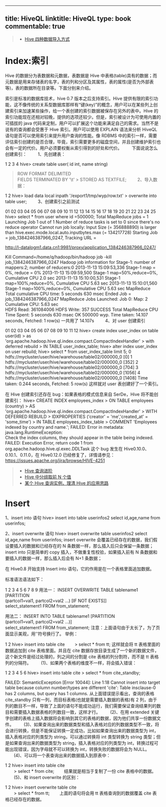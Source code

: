 
---
title: HiveQL
linktitle: HiveQL
type: book
commentable: true
---

> - [Hive 四种数据导入方式](http://blog.csdn.net/lifuxiangcaohui/article/details/40588929)

# Index:索引

Hive 的数据分为表数据和元数据，表数据是 Hive 中表格(table)具有的数据；而元数据是用来存储表的名字，表的列和分区及其属性，表的属性(是否为外部表等)，表的数据所在目录等。下面分别来介绍。

索引是标准的数据库技术，hive 0.7 版本之后支持索引。Hive 提供有限的索引功能，这不像传统的关系型数据库那样有“键(key)”的概念，用户可以在某些列上创建索引来加速某些操作，给一个表创建的索引数据被保存在另外的表中。Hive 的索引功能现在还相对较晚，提供的选项还较少。但是，索引被设计为可使用内置的可插拔的 java 代码来定制，用户可以扩展这个功能来满足自己的需求。当然不是说有的查询都会受惠于 Hive 索引。用户可以使用 EXPLAIN 语法来分析 HiveQL 语句是否可以使用索引来提升用户查询的性能。像 RDBMS 中的索引一样，需要评估索引创建的是否合理，毕竟，索引需要更多的磁盘空间，并且创建维护索引也会有一定的代价。用户必须要权衡从索引得到的好处和代价。
　　下面说说怎么创建索引：
　　 1、先创建表：

1
2
3
4
hive> create table user( id int, name string)  
 > ROW FORMAT DELIMITED  
 > FIELDS TERMINATED BY '\t' > STORED AS TEXTFILE;
　　 2、导入数据：

1
2
hive> load data local inpath '/export1/tmp/wyp/row.txt' > overwrite into table user;
　　 3、创建索引之前测试

01
02
03
04
05
06
07
08
09
10
11
12
13
14
15
16
17
18
19
20
21
22
23
24
25
hive> select \* from user where id =500000;
Total MapReduce jobs = 1
Launching Job 1 out of 1
Number of reduce tasks is set to 0 since there's no reduce operator
Cannot run job locally: Input Size (= 356888890) is larger than
hive.exec.mode.local.auto.inputbytes.max (= 134217728)
Starting Job = job_1384246387966_0247, Tracking URL =

http://l-datalogm1.data.cn1:9981/proxy/application_1384246387966_0247/

Kill Command=/home/q/hadoop/bin/hadoop job -kill job_1384246387966_0247
Hadoop job information for Stage-1: number of mappers:2; number of reducers:0
2013-11-13 15:09:53,336 Stage-1 map = 0%, reduce = 0%
2013-11-13 15:09:59,500 Stage-1 map=50%,reduce=0%, Cumulative CPU 2.0 sec
2013-11-13 15:10:00,531 Stage-1 map=100%,reduce=0%, Cumulative CPU 5.63 sec
2013-11-13 15:10:01,560 Stage-1 map=100%,reduce=0%, Cumulative CPU 5.63 sec
MapReduce Total cumulative CPU time: 5 seconds 630 msec
Ended Job = job_1384246387966_0247
MapReduce Jobs Launched:
Job 0: Map: 2 Cumulative CPU: 5.63 sec  
HDFS Read: 361084006 HDFS Write: 357 SUCCESS
Total MapReduce CPU Time Spent: 5 seconds 630 msec
OK
500000 wyp.
Time taken: 14.107 seconds, Fetched: 1 row(s)
一共用了 14.107s
　　 4、对 user 创建索引

01
02
03
04
05
06
07
08
09
10
11
12
hive> create index user_index on table user(id) > as 'org.apache.hadoop.hive.ql.index.compact.CompactIndexHandler' > with deferred rebuild > IN TABLE user_index_table;
hive> alter index user_index on user rebuild;
hive> select \* from user_index_table limit 5;
0 hdfs://mycluster/user/hive/warehouse/table02/000000_0 [0]
1 hdfs://mycluster/user/hive/warehouse/table02/000000_0 [352]
2 hdfs://mycluster/user/hive/warehouse/table02/000000_0 [704]
3 hdfs://mycluster/user/hive/warehouse/table02/000000_0 [1056]
4 hdfs://mycluster/user/hive/warehouse/table02/000000_0 [1408]
Time taken: 0.244 seconds, Fetched: 5 row(s)
这样就对 user 表创建好了一个索引。

在 Hive 创建索引还存在 bug：如果表格的模式信息来自 SerDe，Hive 将不能创建索引：
hive> CREATE INDEX employees_index > ON TABLE employees (country) > AS 'org.apache.hadoop.hive.ql.index.compact.CompactIndexHandler' > WITH DEFERRED REBUILD > IDXPROPERTIES ('creator' = 'me','created_at' = 'some_time') > IN TABLE employees_index_table > COMMENT 'Employees indexed by country and name.';
FAILED: Error in metadata: java.lang.RuntimeException: \
Check the index columns, they should appear in the table being indexed.
FAILED: Execution Error, return code 1 from \
org.apache.hadoop.hive.ql.exec.DDLTask
这个 bug 发生在 Hive0.10.0、0.10.1、0.11.0，在 Hive0.12.0 已经修复了，详情请参见：https://issues.apache.org/jira/browse/HIVE-4251

> - [Hive 查询进阶](http://blog.csdn.net/lifuxiangcaohui/article/details/41548433)
> - [Hive 中分组取前 N 个值](http://blog.csdn.net/lifuxiangcaohui/article/details/41548667)
> - [某个 Hive 查询实例，理清 Hive 的应用思路](http://www.360doc.com/content/14/0107/20/15109633_343417196.shtml)

# Insert

1、insert into 语句
hive> insert into table userinfos2 select id,age,name from userinfos;

2、insert overwrite 语句
hive> insert overwrite table userinfos2 select id,age,name from userinfos;
insert overwrite 会覆盖已经存在的数据，我们假设要插入的数据和已经存在的 N 条数据一样，那么插入后只会保留一条数据；
insert into 只是简单的 copy 插入，不做重复性校验，如果插入前有 N 条数据和要插入的数据一样，那么插入后会有 N+1 条数据；

在 Hive0.8 开始支持 Insert into 语句，它的作用是在一个表格里面追加数据。

标准语法语法如下：

1
2
3
4
5
6
7
8
9
用法一：
INSERT OVERWRITE TABLE tablename1 [PARTITION \
(partcol1=val1, partcol2=val2 ...) [IF NOT EXISTS]] \
select_statement1 FROM from_statement;

用法二：
INSERT INTO TABLE tablename1 [PARTITION \
(partcol1=val1, partcol2=val2 ...)] \
select_statement1 FROM from_statement;
注意：上面语句由于太长了，为了页面显示美观，用’\'符号换行了。
举例：

1
2
hive> insert into table cite
　　> select \* from tt;
这样就会将 tt 表格里面的数据追加到 cite 表格里面。并且在 cite 数据存放目录生成了一个新的数据文件，这个新文件是经过处理的，列之间的分割是 cite 表格的列分割符，而不是 tt 表格列的分隔符。
　　(1)、如果两个表格的维度不一样，将会插入错误：

1
2
3
4
5
6
hive> insert into table cite > select \* from cite_standby;

FAILED: SemanticException [Error 10044]: Line 1:18 Cannot insert into
target table because column number/types are different 'cite':
Table insclause-0 has 2 columns, but query has 1 columns.
从上面错误提示看出，查询的表格 cite_standby 只有一列，而目标表格(也就是需要插入数据的表格)有 2 列，由于列的数目不一样，导致了上面的语句不能成功运行，我们需要保证查询结果列的数目和需要插入数据表格的列数目一致，这样才行。
　　(2)、在用 extended 关键字创建的表格上插入数据将会影响到其它的表格的数据，因为他们共享一份数据文件。
　　(3)、如果查询出来的数据类型和插入表格对应的列数据类型不一致，将会进行转换，但是不能保证转换一定成功，比如如果查询出来的数据类型为 int，插入表格对应的列类型为 string，可以通过转换将 int 类型转换为 string 类型；但是如果查询出来的数据类型为 string，插入表格对应的列类型为 int，转换过程可能出现错误，因为字母就不可以转换为 int，转换失败的数据将会为 NULL。
　　(4)、可以将一个表查询出来的数据插入到原表中：

1
2
hive> insert into table cite  
　　> select \* from cite;
　　结果就是相当于复制了一份 cite 表格中的数据。
　　(5)、和 insert overwrite 的区别：

1
2
hive> insert overwrite table cite  
　　> select \* from tt;
　　上面的语句将会用 tt 表格查询到的数据覆盖 cite 表格已经存在的数据。

    